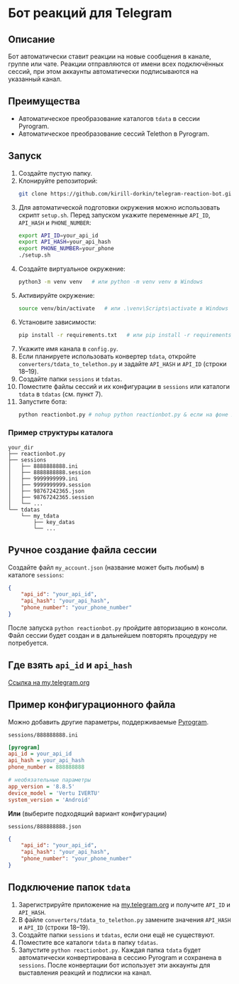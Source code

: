 # Бот реакций для Telegram

## Описание
Бот автоматически ставит реакции на новые сообщения в канале, группе или чате. Реакции отправляются от имени всех подключённых сессий, при этом аккаунты автоматически подписываются на указанный канал.

## Преимущества
- Автоматическое преобразование каталогов `tdata` в сессии Pyrogram.
- Автоматическое преобразование сессий Telethon в Pyrogram.

## Запуск
1. Создайте пустую папку.
2. Клонируйте репозиторий:
   ```bash
   git clone https://github.com/kirill-dorkin/telegram-reaction-bot.git ./
   ```
3. Для автоматической подготовки окружения можно использовать скрипт `setup.sh`.
   Перед запуском укажите переменные `API_ID`, `API_HASH` и `PHONE_NUMBER`:
   ```bash
   export API_ID=your_api_id
   export API_HASH=your_api_hash
   export PHONE_NUMBER=your_phone
   ./setup.sh
   ```
4. Создайте виртуальное окружение:
   ```bash
   python3 -m venv venv   # или python -m venv venv в Windows
   ```
5. Активируйте окружение:
   ```bash
   source venv/bin/activate   # или .\venv\Scripts\activate в Windows
   ```
6. Установите зависимости:
   ```bash
   pip install -r requirements.txt   # или pip install -r requirements_win.txt в Windows
   ```
7. Укажите имя канала в `config.py`.
8. Если планируете использовать конвертер `tdata`, откройте `converters/tdata_to_telethon.py` и задайте `API_HASH` и `API_ID` (строки 18–19).
9. Создайте папки `sessions` и `tdatas`.
10. Поместите файлы сессий и их конфигурации в `sessions` или каталоги `tdata` в `tdatas` (см. пункт 7).
11. Запустите бота:
    ```bash
    python reactionbot.py # nohup python reactionbot.py & если на фоне хочешь запустить
    ```

### Пример структуры каталога
```
your_dir
├── reactionbot.py
├── sessions
│   ├── 8888888888.ini
│   ├── 8888888888.session
│   ├── 9999999999.ini
│   ├── 9999999999.session
│   ├── 98767242365.json
│   ├── 98767242365.session
│   └── ...
└── tdatas
    └── my_tdata
        ├── key_datas
        └── ...
```

## Ручное создание файла сессии
Создайте файл `my_account.json` (название может быть любым) в каталоге `sessions`:
```json
{
    "api_id": "your_api_id",
    "api_hash": "your_api_hash",
    "phone_number": "your_phone_number"
}
```
После запуска `python reactionbot.py` пройдите авторизацию в консоли. Файл сессии будет создан и в дальнейшем повторять процедуру не потребуется.

## Где взять `api_id` и `api_hash`
[Ссылка на my.telegram.org](https://my.telegram.org/auth)

## Пример конфигурационного файла
Можно добавить другие параметры, поддерживаемые [Pyrogram](https://github.com/pyrogram/pyrogram).

`sessions/888888888.ini`
```ini
[pyrogram]
api_id = your_api_id
api_hash = your_api_hash
phone_number = 888888888

# необязательные параметры
app_version = '8.8.5'
device_model = 'Vertu IVERTU'
system_version = 'Android'
```

**Или** (выберите подходящий вариант конфигурации)

`sessions/888888888.json`
```json
{
    "api_id": "your_api_id",
    "api_hash": "your_api_hash",
    "phone_number": "your_phone_number"
}
```

## Подключение папок `tdata`
1. Зарегистрируйте приложение на [my.telegram.org](https://my.telegram.org) и получите `API_ID` и `API_HASH`.
2. В файле `converters/tdata_to_telethon.py` замените значения `API_HASH` и `API_ID` (строки 18–19).
3. Создайте папки `sessions` и `tdatas`, если они ещё не существуют.
4. Поместите все каталоги `tdata` в папку `tdatas`.
5. Запустите `python reactionbot.py`. Каждая папка `tdata` будет автоматически конвертирована в сессию Pyrogram и сохранена в `sessions`. После конвертации бот использует эти аккаунты для выставления реакций и подписки на канал.
